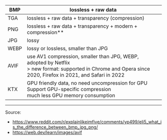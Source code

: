

| BMP  | lossless + raw data                                                                                                                                            |
| ---- | -------------------------------------------------------------------------------------------------------------------------------------------------------------- |
| TGA  | lossless + raw data + transparency (compression)                                                                                                               |
| PNG  | lossless + raw data + transparency + modern + compression**                                                                                                    |
| JPG  | lossy                                                                                                                                                          |
| WEBP | lossy or lossless, smaller than JPG                                                                                                                            |
| AVIF | use AV1 compression, smaller than JPG, WEBP, adopted by Netflix<br>> new format: supported in Chrome and Opera since 2020, Firefox in 2021, and Safari in 2022 |
| KTX  | GPU friendly data, no need uncompression for GPU<br>Support GPU-specific compression<br>much less GPU memory consumption                                       |


---
Source: 
- https://www.reddit.com/r/explainlikeimfive/comments/yp499/eli5_what_is_the_difference_between_bmp_jpg_png/
- https://web.dev/learn/images/avif